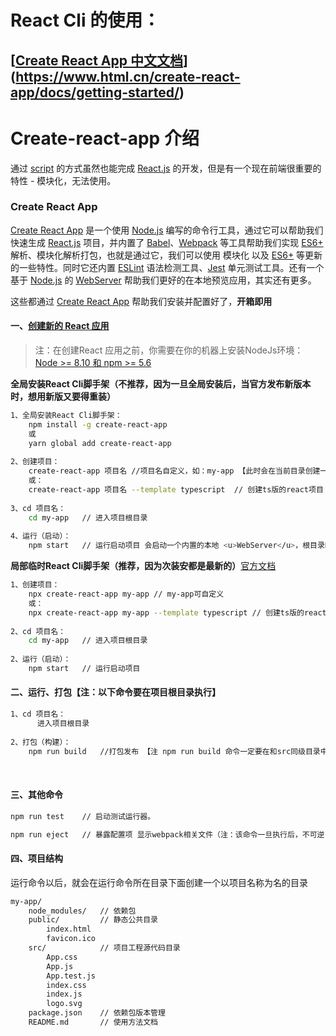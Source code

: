 # React Cli 的使用：

## [[Create React App 中文文档](https://www.html.cn/create-react-app/)](https://www.html.cn/create-react-app/docs/getting-started/)

# Create-react-app 介绍

通过 <u>script</u> 的方式虽然也能完成 <u>React.js</u> 的开发，但是有一个现在前端很重要的特性 - 模块化，无法使用。

### Create React App

<u>Create React App</u> 是一个使用 <u>Node.js</u> 编写的命令行工具，通过它可以帮助我们快速生成 <u>React.js</u> 项目，并内置了 <u>Babel</u>、<u>Webpack</u> 等工具帮助我们实现 <u>ES6+</u> 解析、模块化解析打包，也就是通过它，我们可以使用 模块化 以及 <u>ES6+</u> 等更新的一些特性。同时它还内置 <u>ESLint</u> 语法检测工具、<u>Jest</u> 单元测试工具。还有一个基于 <u>Node.js</u> 的 <u>WebServer</u> 帮助我们更好的在本地预览应用，其实还有更多。

这些都通过 <u>Create React App</u> 帮助我们安装并配置好了，**开箱即用**



#### 一、[创建新的 React 应用](https://react.docschina.org/docs/create-a-new-react-app.html)

> 注：在创建React 应用之前，你需要在你的机器上安装NodeJs环境： [Node >= 8.10 和 npm >= 5.6](https://nodejs.org/en/)

**全局安装React Cli脚手架（不推荐，因为一旦全局安装后，当官方发布新版本时，想用新版又要得重装）**

```sh
1、全局安装React Cli脚手架：
	npm install -g create-react-app
	或
	yarn global add create-react-app
	
2、创建项目：	
	create-react-app 项目名 //项目名自定义，如：my-app 【此时会在当前目录创建一个以上面的项目名为文件夹名的项目文件夹（里面包含相应的资源目录、模块、配置文件等）】
	或：
	create-react-app 项目名 --template typescript	// 创建ts版的react项目
	
3、cd 项目名：
	cd my-app	// 进入项目根目录
	
4、运行（启动）：
	npm start	// 运行启动项目 会启动一个内置的本地 <u>WebServer</u>，根目录映射到 './public' 目录，默认端口：3000
```



**局部临时React Cli脚手架（推荐，因为次装安都是最新的）**[官方文档](https://react.docschina.org/tutorial/tutorial.html#setup-option-2-local-development-environment)

```sh
1、创建项目：
	npx create-react-app my-app // my-app可自定义
	或：
	npx create-react-app my-app --template typescript // 创建ts版的react项目
	
2、cd 项目名：
	cd my-app	// 进入项目根目录
	
2、运行（启动）：
	npm start	// 运行启动项目
```




#### 二、运行、打包【注：以下命令要在项目根目录执行】

```sh
1、cd 项目名：
      进入项目根目录
	
2、打包（构建）：
	npm run build   //打包发布 【注 npm run build 命令一定要在和src同级目录中才能正常运行！！】
```


​		
#### 三、其他命令
```sh
npm run test	// 启动测试运行器。

npm run eject   // 暴露配置项 显示webpack相关文件（注：该命令一旦执行后，不可逆！！）
```



#### 四、项目结构

运行命令以后，就会在运行命令所在目录下面创建一个以项目名称为名的目录

```bash
my-app/
    node_modules/	// 依赖包
	public/			// 静态公共目录
		index.html	
    	favicon.ico
    src/			// 项目工程源代码目录
    	App.css
    	App.js
    	App.test.js
    	index.css
    	index.js
    	logo.svg
    package.json	// 依赖包版本管理
	README.md		// 使用方法文档
```



